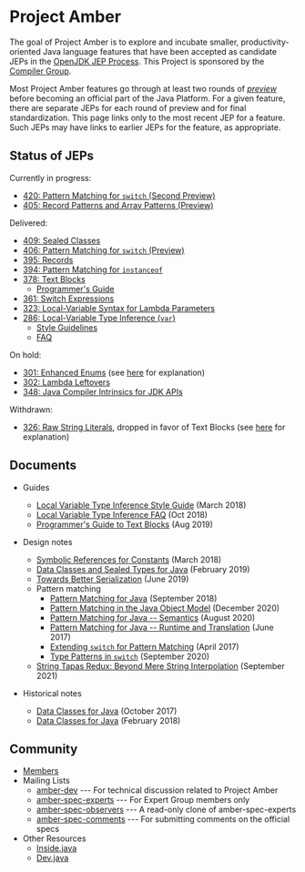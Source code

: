 # Project Amber

The goal of Project Amber is to explore and incubate smaller,
productivity-oriented Java language features that have been accepted
as candidate JEPs in
the [OpenJDK JEP Process](https://openjdk.java.net/jeps/1). This
Project is sponsored by
the [Compiler Group](https://openjdk.java.net/groups/compiler).

Most Project Amber features go through at least two rounds
of [_preview_](https://openjdk.java.net/jeps/12) before becoming an
official part of the Java Platform.  For a given feature, there are separate
JEPs for each round of preview and for final standardization.  This
page links only to the most recent JEP for a feature. Such JEPs may
have links to earlier JEPs for the feature, as appropriate.

## Status of JEPs

Currently in progress:

  - [420: Pattern Matching for <code>switch</code> (Second Preview)](https://openjdk.java.net/jeps/420)
  - [405: Record Patterns and Array Patterns (Preview)](https://openjdk.java.net/jeps/405)

<p>Delivered:</p>

  - [409: Sealed Classes](https://openjdk.java.net/jeps/409)
  - [406: Pattern Matching for <code>switch</code> (Preview)](https://openjdk.java.net/jeps/406)
  - [395: Records](https://openjdk.java.net/jeps/395)
  - [394: Pattern Matching for <code>instanceof</code>](https://openjdk.java.net/jeps/394)
  - [378: Text Blocks](https://openjdk.java.net/jeps/378)
    - [Programmer's Guide](guides/text-blocks-guide)
  - [361: Switch Expressions](https://openjdk.java.net/jeps/361)
  - [323: Local-Variable Syntax for Lambda Parameters](https://openjdk.java.net/jeps/323)
  - [286: Local-Variable Type Inference (<code>var</code>)](https://openjdk.java.net/jeps/286)
    - [Style Guidelines](guides/lvti-style-guide)
    - [FAQ](guides/lvti-faq)

On hold:

 - [301: Enhanced Enums](https://openjdk.java.net/jeps/301) (see [here](https://mail.openjdk.java.net/pipermail/amber-spec-experts/2017-May/000041.html) for explanation)
 - [302: Lambda Leftovers](https://openjdk.java.net/jeps/302)
 - [348: Java Compiler Intrinsics for JDK APIs](https://openjdk.java.net/jeps/348)

Withdrawn:

 - [326: Raw String Literals](https://openjdk.java.net/jeps/326), dropped in favor of Text Blocks (see [here](https://mail.openjdk.java.net/pipermail/jdk-dev/2018-December/002402.html) for explanation)

## Documents

  - Guides
    - [Local Variable Type Inference Style Guide](guides/lvti-style-guide) (March 2018)
    - [Local Variable Type Inference FAQ](guides/lvti-faq) (Oct 2018)
    - [Programmer's Guide to Text Blocks](guides/text-blocks-guide) (Aug 2019)

  - Design notes
    - [Symbolic References for Constants](design-notes/constables) (March 2018)
    - [Data Classes and Sealed Types for Java](design-notes/records-and-sealed-classes) (February 2019)
    - [Towards Better Serialization](design-notes/towards-better-serialization) (June 2019)
    - Pattern matching
      - [Pattern Matching for Java](design-notes/patterns/pattern-matching-for-java) (September 2018)
      - [Pattern Matching in the Java Object Model](design-notes/patterns/pattern-match-object-model) (December 2020)
      - [Pattern Matching for Java -- Semantics](design-notes/patterns/pattern-match-semantics) (August 2020)
      - [Pattern Matching for Java -- Runtime and Translation](design-notes/patterns/pattern-match-translation) (June 2017)
      - [Extending `switch` for Pattern Matching](design-notes/patterns/extending-switch-for-patterns) (April 2017)
      - [Type Patterns in `switch`](design-notes/patterns/type-patterns-in-switch) (September 2020)
    - [String Tapas Redux: Beyond Mere String Interpolation](design-notes/templated-strings) (September 2021)

  - Historical notes
    - [Data Classes for Java](design-notes/data-classes-historical-1) (October 2017)
    - [Data Classes for Java](design-notes/data-classes-historical-2) (February 2018)

## Community

  - [Members](https://openjdk.java.net/census#amber)
  - Mailing Lists
    - [amber-dev](https://mail.openjdk.java.net/mailman/listinfo/amber-dev) --- For technical discussion related to Project Amber
    - [amber-spec-experts](https://mail.openjdk.java.net/mailman/listinfo/amber-spec-experts) --- For Expert Group members only
    - [amber-spec-observers](https://mail.openjdk.java.net/mailman/listinfo/amber-spec-observers) --- A read-only clone of amber-spec-experts
    - [amber-spec-comments](https://mail.openjdk.java.net/mailman/listinfo/amber-spec-comments) --- For submitting comments on the official specs
  - Other Resources
    - [Inside.java](https://inside.java/tag/amber)
    - [Dev.java](https://dev.java/learn/)